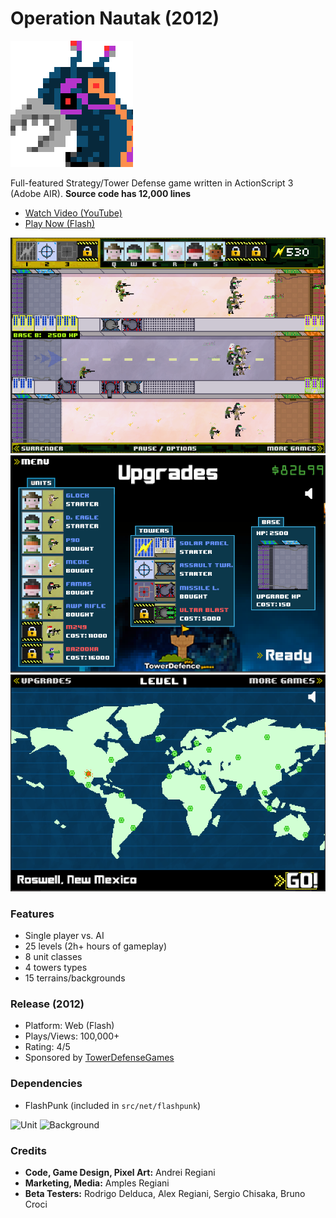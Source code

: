 # Operation Nautak (2012)
![Alien](https://github.com/AndreiRegiani/andreiregiani.github.io/blob/master/images/projects/operation-nautak/alien.png?raw=true)

Full-featured Strategy/Tower Defense game written in ActionScript 3 (Adobe AIR).
**Source code has 12,000 lines**

* [Watch Video (YouTube)](https://www.youtube.com/watch?v=W6P_XtsfSA4)
* [Play Now (Flash)](http://www.playtowerdefensegames.com/games/1319/play.html)

![Screenshot Gameplay](https://github.com/AndreiRegiani/andreiregiani.github.io/blob/master/images/projects/n-1.png?raw=true)
![Screenshot Upgrade Menu](https://github.com/AndreiRegiani/andreiregiani.github.io/blob/master/images/projects/n-2.png?raw=true)
![Screenshot Map](https://github.com/AndreiRegiani/andreiregiani.github.io/blob/master/images/projects/n-3.png?raw=true)


### Features
* Single player vs. AI
* 25 levels (2h+ hours of gameplay)
* 8 unit classes
* 4 towers types
* 15 terrains/backgrounds


### Release (2012)
* Platform: Web (Flash)
* Plays/Views: 100,000+
* Rating: 4/5
* Sponsored by [TowerDefenseGames](http://www.playtowerdefensegames.com)


### Dependencies
* FlashPunk (included in `src/net/flashpunk`)

![Unit](https://regiani.xyz/images/projects/operation-nautak/unit.png)
![Background](https://regiani.xyz/images/projects/operation-nautak/terrain.png)


### Credits
* **Code, Game Design, Pixel Art:** Andrei Regiani
* **Marketing, Media:** Amples Regiani
* **Beta Testers:** Rodrigo Delduca, Alex Regiani, Sergio Chisaka, Bruno Croci
